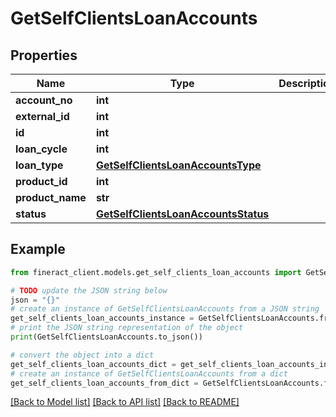 # GetSelfClientsLoanAccounts


## Properties

Name | Type | Description | Notes
------------ | ------------- | ------------- | -------------
**account_no** | **int** |  | [optional] 
**external_id** | **int** |  | [optional] 
**id** | **int** |  | [optional] 
**loan_cycle** | **int** |  | [optional] 
**loan_type** | [**GetSelfClientsLoanAccountsType**](GetSelfClientsLoanAccountsType.md) |  | [optional] 
**product_id** | **int** |  | [optional] 
**product_name** | **str** |  | [optional] 
**status** | [**GetSelfClientsLoanAccountsStatus**](GetSelfClientsLoanAccountsStatus.md) |  | [optional] 

## Example

```python
from fineract_client.models.get_self_clients_loan_accounts import GetSelfClientsLoanAccounts

# TODO update the JSON string below
json = "{}"
# create an instance of GetSelfClientsLoanAccounts from a JSON string
get_self_clients_loan_accounts_instance = GetSelfClientsLoanAccounts.from_json(json)
# print the JSON string representation of the object
print(GetSelfClientsLoanAccounts.to_json())

# convert the object into a dict
get_self_clients_loan_accounts_dict = get_self_clients_loan_accounts_instance.to_dict()
# create an instance of GetSelfClientsLoanAccounts from a dict
get_self_clients_loan_accounts_from_dict = GetSelfClientsLoanAccounts.from_dict(get_self_clients_loan_accounts_dict)
```
[[Back to Model list]](../README.md#documentation-for-models) [[Back to API list]](../README.md#documentation-for-api-endpoints) [[Back to README]](../README.md)


